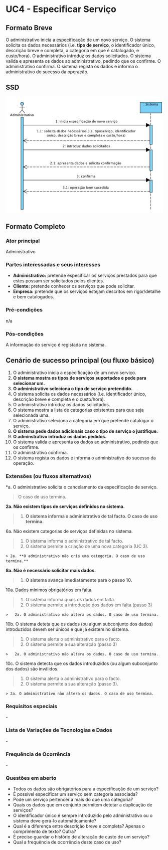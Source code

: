 # UC4 - Especificar Serviço

## Formato Breve

O administrativo inicia a especificação de um novo serviço. O sistema solicita os dados necessários (i.e. **tipo de serviço**, o identificador único, descrição breve e completa, a categoria em que é catalogado, e custo/hora). O administrativo introduz os dados solicitados. O sistema valida e apresenta os dados ao administrativo, pedindo que os confirme. O administrativo confirma. O sistema regista os dados e informa o administrativo do sucesso da operação.

## SSD
![SSD_UC4_IT2.png](SSD_UC4_IT2.png)


## Formato Completo

### Ator principal

Administrativo

### Partes interessadas e seus interesses
* **Administrativo:** pretende especificar os serviços prestados para que estes possam ser solicitados pelos clientes.
* **Cliente:** pretende conhecer os serviços que pode solicitar.
* **Empresa:** pretende que os serviços estejam descritos em rigor/detalhe e bem catalogados.


### Pré-condições
n/a

### Pós-condições
A informação do serviço é registada no sistema.

## Cenário de sucesso principal (ou fluxo básico)

1. O administrativo inicia a especificação de um novo serviço. 
2. **O sistema mostra os tipos de serviços suportados e pede para selecionar um.**
3. **O administrativo seleciona o tipo de serviço pretendido.**
4. O sistema solicita os dados necessários (i.e. identificador único, descrição breve e completa e o custo/hora). 
5. O administrativo introduz os dados solicitados. 
6. O sistema mostra a lista de categorias existentes para que seja selecionada uma.
7. O administrativo seleciona a categoria em que pretende catalogar o serviço.
8. **O sistema pede dados adicionais caso o tipo de serviço o justifique.**
9. **O adminstrativo introduz os dados pedidos.**
10. O sistema valida e apresenta os dados ao administrativo, pedindo que os confirme. 
11. O administrativo confirma. 
12. O sistema regista os dados e informa o administrativo do sucesso da operação.

### Extensões (ou fluxos alternativos)

*a. O administrativo solicita o cancelamento da especificação de serviço.

> O caso de uso termina.

**2a. Não existem tipos de serviços definidos no sistema.**
> 1. **O sistema informa o administrativo de tal facto. O caso de uso termina.**


6a. Não existem categorias de serviços definidas no sistema.
>   1. O sistema informa o administrativo de tal facto.
>   2. O sistema permite a criação de uma nova categoria (UC 3).
>
	> 2a. **O administrativo não cria uma categoria. O caso de uso termina.**

**8a. Não é necessário solicitar mais dados.**
> 1. **O sistema avança imediatamente para o passo 10.**
	
10a. Dados mínimos obrigatórios em falta.
>	1. O sistema informa quais os dados em falta.
>	2. O sistema permite a introdução dos dados em falta (passo 3)
>
	>	2a. O administrativo não altera os dados. O caso de uso termina.

10b. O sistema deteta que os dados (ou algum subconjunto dos dados) introduzidos devem ser únicos e que já existem no sistema.
>	1. O sistema alerta o administrativo para o facto.
>	2. O sistema permite a sua alteração (passo 3)
>
	>	2a. O administrativo não altera os dados. O caso de uso termina.

10c. O sistema detecta que os dados introduzidos (ou algum subconjunto dos dados) são inválidos.
> 1. O sistema alerta o administrativo para o facto. 
> 2. O sistema permite a sua alteração (passo 3).
> 
	> 2a. O administrativo não altera os dados. O caso de uso termina. 

### Requisitos especiais
\-

### Lista de Variações de Tecnologias e Dados
\-

### Frequência de Ocorrência
\-

### Questões em aberto

* Todos os dados são obrigatórios para a especificação de um serviço?
* É possível especificar um serviço sem categoria associada?
* Pode um serviço pertencer a mais do que uma categoria?
* Quais os dados que em conjunto permitem detetar a duplicação de serviços?
* O identificador único é sempre introduzido pelo administrativo ou o sistema deve gerá-lo automáticamente?
* Qual é a diferença entre descrição breve e completa? Apenas o comprimento de texto? Outra?
* É preciso guardar o histório de alteração de custo de um serviço?
* Qual a frequência de ocorrência deste caso de uso?